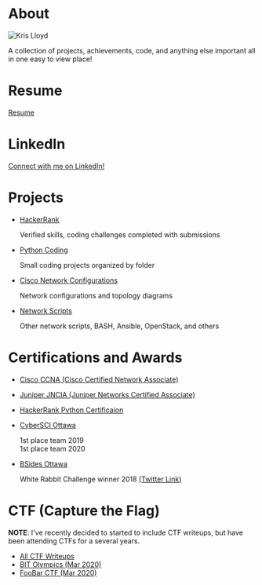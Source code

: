 # About
![Kris Lloyd](https://media-exp1.licdn.com/dms/image/C5603AQFK9zr1ZEF9pA/profile-displayphoto-shrink_800_800/0/1538338149834?e=1622678400&v=beta&t=TEEb5mPjjfH4r9J_uJ84jiHH1KfyXGnsxL2RTeuHmjI)

A collection of projects, achievements, code, and anything else important all in one easy to view place!

# Resume
<a href="https://github.com/KrisLloyd/About/blob/main/Docs/Kristopher_Lloyd_Resume.pdf" target="_blank">Resume</a>

# LinkedIn
<a href="https://www.linkedin.com/in/kris-lloyd/" target="_blank">Connect with me on LinkedIn!</a>

# Projects
* <a href="https://www.hackerrank.com/krislloyd" target="_blank">HackerRank</a>

  Verified skills, coding challenges completed with submissions
  
* <a href="https://github.com/KrisLloyd/Python" target="_blank">Python Coding</a>

  Small coding projects organized by folder
 
* <a href="https://github.com/KrisLloyd/Network-Configs" target="_blank">Cisco Network Configurations</a>

  Network configurations and topology diagrams
 
* <a href="https://github.com/KrisLloyd/Scripts" target="_blank">Network Scripts</a>

  Other network scripts, BASH, Ansible, OpenStack, and others


# Certifications and Awards
* <a href="https://www.credly.com/badges/4776d946-5c37-44c3-8fb6-8521afe1202a" target="_blank">Cisco CCNA (Cisco Certified Network Associate)</a>
* <a href="https://www.youracclaim.com/badges/adc3e5f0-d858-4213-b322-469b745f05b2/" target="_blank">Juniper JNCIA (Juniper Networks Certified Associate)</a>
* <a href="https://www.hackerrank.com/certificates/5a4ad557d23f" target="_blank">HackerRank Python Certificaion</a>
* <a href="http://cybersecuritychallenge.ca/" target="_blank">CyberSCI Ottawa</a>

  1st place team 2019  
  1st place team 2020

* <a href="https://twitter.com/bsidesottawa?lang=en" target="_blank">BSides Ottawa</a>

  White Rabbit Challenge winner 2018 <a href="https://twitter.com/BsidesOttawa/status/1061015569380474880?s=20" target="_blank"> (Twitter Link)</a>

# CTF (Capture the Flag)
**NOTE**: I've recently decided to started to include CTF writeups, but have been attending CTFs for a several years.
* <a href="https://github.com/KrisLloyd/Python/tree/master/CTF" target="_blank">All CTF Writeups</a>
* <a href="https://github.com/KrisLloyd/Python/tree/master/CTF#bit-olymipcs-march-2020" target="_blank">BIT Olympics (Mar 2020)</a>
* <a href="https://github.com/KrisLloyd/Python/tree/master/CTF#foobar-ctf-march-2020" target="_blank">FooBar CTF (Mar 2020)</a>
